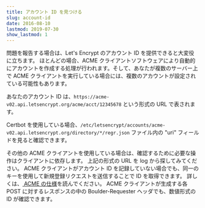 ```yaml
---
title: アカウント ID を見つける
slug: account-id
date: 2016-08-10
lastmod: 2019-07-30
show_lastmod: 1
---
```



問題を報告する場合は、Let's Encrypt のアカウント ID を提供できると大変役に立ちます。 ほとんどの場合、ACME クライアントソフトウェアにより自動的にアカウントを作成する処理が行われます。そして、あなたが複数のサーバー上で ACME クライアントを実行している場合には、複数のアカウントが設定されている可能性もあります。

あなたのアカウント ID は、`https://acme-v02.api.letsencrypt.org/acme/acct/12345678` という形式の URL で表されます。

Certbot を使用している場合、`/etc/letsencrypt/accounts/acme-v02.api.letsencrypt.org/directory/*/regr.json` ファイル内の "uri" フィールドを見ると確認できます。

その他の ACME クライアントを使用している場合は、確認するために必要な操作はクライアントに依存します。 上記の形式の URL を log から探してみてください。 ACME クライアントがアカウント ID を記録していない場合でも、同一のキーを使用して新規登録リクエストを送信することで ID を取得できます。 詳しくは、[ ACME の仕様](https://tools.ietf.org/html/rfc8555#section-7.3)を読んでください。 ACME クライアントが生成する各 POST に対するレスポンスの中の Boulder-Requester ヘッダでも、数値形式の ID が確認できます。

